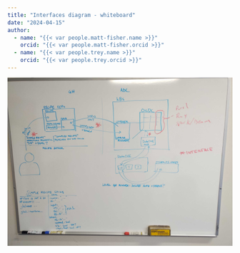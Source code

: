 ```yaml
---
title: "Interfaces diagram - whiteboard"
date: "2024-04-15"
author:
  - name: "{{< var people.matt-fisher.name >}}"
    orcid: "{{< var people.matt-fisher.orcid >}}"
  - name: "{{< var people.trey.name >}}"
    orcid: "{{< var people.trey.orcid >}}"
---
```


![Interfaces diagram](/_images/whiteboard_diagram_20240415.jpg)
